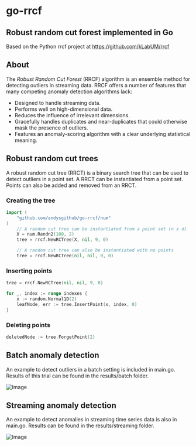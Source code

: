 # go-rrcf

## Robust random cut forest implemented in Go

Based on the Python rrcf project at https://github.com/kLabUM/rrcf

## About

The *Robust Random Cut Forest* (RRCF) algorithm is an ensemble method for detecting outliers in streaming data. RRCF offers a number of features that many competing anomaly detection algorithms lack:

- Designed to handle streaming data.
- Performs well on high-dimensional data.
- Reduces the influence of irrelevant dimensions.
- Gracefully handles duplicates and near-duplicates that could otherwise mask the presence of outliers.
- Features an anomaly-scoring algorithm with a clear underlying statistical meaning.

## Robust random cut trees

A robust random cut tree (RRCT) is a binary search tree that can be used to detect outliers in a point set. A RRCT can be instantiated from a point set. Points can also be added and removed from an RRCT.

### Creating the tree

```go
import (
	"github.com/andysgithub/go-rrcf/num"
)
    // A random cut tree can be instantiated from a point set (n x d)
	X = num.Randn2(100, 2)
	tree = rrcf.NewRCTree(X, nil, 9, 0)

    // A random cut tree can also be instantiated with no points
    tree = rrcf.NewRCTree(nil, nil, 0, 0)
```

### Inserting points

```go
tree = rrcf.NewRCTree(nil, nil, 9, 0)

for _, index := range indexes {
    x := random.Normal1D(2)
    leafNode, err := tree.InsertPoint(x, index, 0)
}
```

### Deleting points

```go
deletedNode := tree.ForgetPoint(2)
```

## Batch anomaly detection

An example to detect outliers in a batch setting is included in main.go. Results of this trial can be found in the results/batch folder.

![Image](/home/andy/go/src/github.com/andysgithub/go-rrcf/results/batch/plot.png) 

## Streaming anomaly detection

An example to detect anomalies in streaming time series data is also in main.go. Results can be found in the results/streaming folder.

![Image](/home/andy/go/src/github.com/andysgithub/go-rrcf/results/streaming/plot.png) 